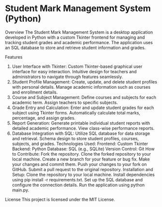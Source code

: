 # Student Mark Management System (Python)
Overview
The Student Mark Management System is a desktop application developed in Python with a custom Tkinter frontend for managing and tracking student grades and academic performance. The application uses an SQL database to store and retrieve student information and grades.

Features
1. User Interface with Tkinter:
Custom Tkinter-based graphical user interface for easy interaction.
Intuitive design for teachers and administrators to navigate through features seamlessly.
2. Student Profile Management:
Create, update, and delete student profiles with personal details.
Manage academic information such as courses and enrollment details.
3. Course and Subject Management:
Define courses and subjects for each academic term.
Assign teachers to specific subjects.
4. Grade Entry and Calculation:
Enter and update student grades for each subject using Tkinter forms.
Automatically calculate total marks, percentage, and assign grades.
5. Report Generation:
Generate printable individual student reports with detailed academic performance.
View class-wise performance reports.
6. Database Integration with SQL:
Utilize SQL database for data storage and retrieval.
Schema design to store student profiles, courses, subjects, and grades.
Technologies Used:
Frontend: Custom Tkinter
Backend: Python
Database: SQL (e.g., SQLite)
Version Control: Git
How to Contribute:
Fork the repository.
Clone the forked repository to your local machine.
Create a new branch for your feature or bug fix.
Make your changes and commit them.
Push your changes to your fork on GitHub.
Submit a pull request to the original repository.
Installation and Setup:
Clone the repository to your local machine.
Install dependencies using pip install -r requirements.txt.
Set up the SQL database and configure the connection details.
Run the application using python main.py.

License
This project is licensed under the MIT License.
